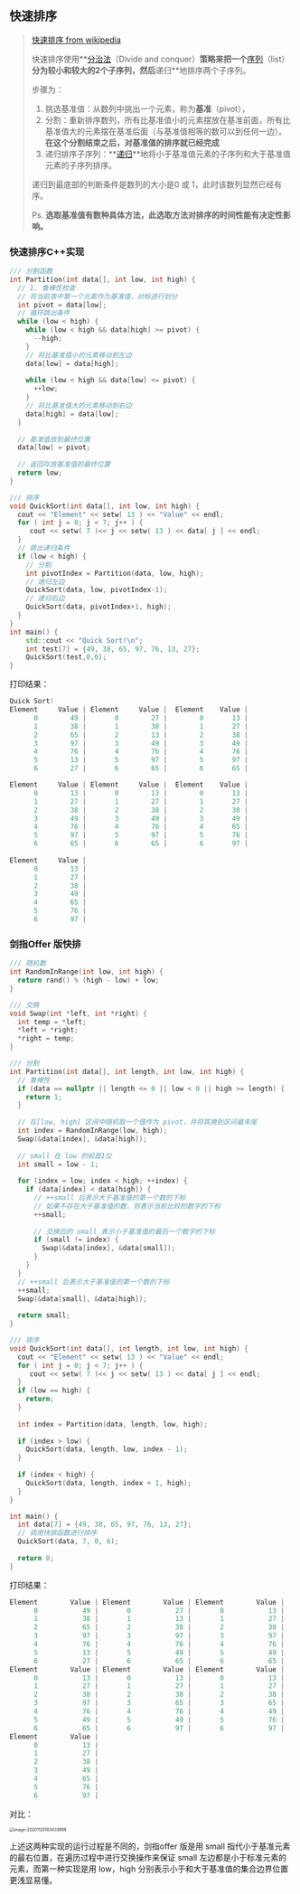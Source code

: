 ## 快速排序

> [快速排序 from wikipedia](https://zh.wikipedia.org/wiki/%E5%BF%AB%E9%80%9F%E6%8E%92%E5%BA%8F)
>
> 快速排序使用**[分治法](https://zh.wikipedia.org/wiki/分治法)（Divide and conquer）**策略来把一个**[序列](https://zh.wikipedia.org/wiki/序列)（list）**分为较小和较大的2个子序列，然后**递归**地排序两个子序列。
>
> 步骤为：
>
> 1. 挑选基准值：从数列中挑出一个元素，称为**基准**（pivot），
> 2. 分割：重新排序数列，所有比基准值小的元素摆放在基准前面，所有比基准值大的元素摆在基准后面（与基准值相等的数可以到任何一边）。**在这个分割结束之后，对基准值的排序就已经完成**
> 3. 递归排序子序列：**[递归](https://zh.wikipedia.org/wiki/递归)**地将小于基准值元素的子序列和大于基准值元素的子序列排序。
>
> 递归到最底部的判断条件是数列的大小是0 或 1，此时该数列显然已经有序。
>
> Ps. **选取基准值有数种具体方法，此选取方法对排序的时间性能有决定性影响。**

### 快速排序C++实现

```c++
/// 分割函数
int Partition(int data[], int low, int high) {
  // 1. 鲁棒性检查
  // 将当前表中第一个元素作为基准值，对标进行划分
  int pivot = data[low];
  // 循环跳出条件
  while (low < high) {
    while (low < high && data[high] >= pivot) {
      --high;
    }
    // 将比基准值小的元素移动到左边
    data[low] = data[high];
    
    while (low < high && data[low] <= pivot) {
      ++low;
    }
    // 将比基准值大的元素移动到右边
    data[high] = data[low];
  }
    
  // 基准值放到最终位置
  data[low] = pivot;
  
  // 返回存放基准值的最终位置
  return low;
}

/// 排序
void QuickSort(int data[], int low, int high) {
  cout << "Element" << setw( 13 ) << "Value" << endl;
  for ( int j = 0; j < 7; j++ ) {
     cout << setw( 7 )<< j << setw( 13 ) << data[ j ] << endl;
  }
  // 跳出递归条件
  if (low < high) {
    // 分割
    int pivotIndex = Partition(data, low, high);
    // 递归左边
    QuickSort(data, low, pivotIndex-1);
    // 递归右边
    QuickSort(data, pivotIndex+1, high);
  }
}
int main() {
    std::cout << "Quick Sort!\n";
    int test[7] = {49, 38, 65, 97, 76, 13, 27};
    QuickSort(test,0,6);
}
```

打印结果：

```c++
Quick Sort!
Element     Value | Element     Value |  Element    Value |
      0        49 |       0        27 |        0       13 |
      1        38 |       1        38 |        1       27 |
      2        65 |       2        13 |        2       38 |
      3        97 |       3        49 |        3       49 |
      4        76 |       4        76 |        4       76 |
      5        13 |       5        97 |        5       97 |
      6        27 |       6        65 |        6       65 |

Element     Value | Element     Value |  Element    Value |
      0        13 |       0        13 |        0       13 |
      1        27 |       1        27 |        1       27 |
      2        38 |       2        38 |        2       38 |
      3        49 |       3        49 |        3       49 |
      4        76 |       4        76 |        4       65 |
      5        97 |       5        97 |        5       76 |
      6        65 |       6        65 |        6       97 |
      
Element     Value |      
      0        13 |      
      1        27 |      
      2        38 |      
      3        49 |      
      4        65 |      
      5        76 |
      6        97 |          
```



### 剑指Offer 版快排

```c++
/// 随机数
int RandomInRange(int low, int high) {
  return rand() % (high - low) + low;
}

/// 交换
void Swap(int *left, int *right) {
  int temp = *left;
  *left = *right;
  *right = temp;
}

/// 分割
int Partition(int data[], int length, int low, int high) {
  // 鲁棒性
  if (data == nullptr || length <= 0 || low < 0 || high >= length) {
    return 1;
  }
  
  // 在[low, high] 区间中随机取一个值作为 pivot，并将其换到区间最末尾
  int index = RandomInRange(low, high);
  Swap(&data[index], &data[high]);
  
  // small 在 low 的前面1位
  int small = low - 1;
  
  for (index = low; index < high; ++index) {
    if (data[index] < data[high]) {
      // ++small 后表示大于基准值的第一个数的下标
      // 如果不存在大于基准值的数，则表示当前比较的数字的下标
      ++small;
      
      // 交换后的 small 表示小于基准值的最后一个数字的下标
      if (small != index) {
        Swap(&data[index], &data[small]);
      }
    }
  }
  // ++small 后表示大于基准值的第一个数的下标
  ++small;
  Swap(&data[small], &data[high]);
  
  return small;
}

/// 排序
void QuickSort(int data[], int length, int low, int high) {
  cout << "Element" << setw( 13 ) << "Value" << endl;
  for ( int j = 0; j < 7; j++ ) {
     cout << setw( 7 )<< j << setw( 13 ) << data[ j ] << endl;
  }
  if (low == high) {
    return;
  }
    
  int index = Partition(data, length, low, high);
    
  if (index > low) {
    QuickSort(data, length, low, index - 1);
  }
    
  if (index < high) {
    QuickSort(data, length, index + 1, high);
  }
}

int main() {
  int data[7] = {49, 38, 65, 97, 76, 13, 27};
  // 调用快排函数进行排序
  QuickSort(data, 7, 0, 6);
    
  return 0;
}
```



打印结果：

```c++
Element        Value | Element        Value | Element        Value |
      0           49 |       0           27 |       0           13 |
      1           38 |       1           13 |       1           27 |
      2           65 |       2           38 |       2           38 |
      3           97 |       3           97 |       3           97 |
      4           76 |       4           76 |       4           76 |
      5           13 |       5           49 |       5           49 |
      6           27 |       6           65 |       6           65 |
Element        Value | Element        Value | Element        Value |
      0           13 |       0           13 |       0           13 |
      1           27 |       1           27 |       1           27 |
      2           38 |       2           38 |       2           38 |
      3           97 |       3           65 |       3           65 |
      4           76 |       4           76 |       4           49 |
      5           49 |       5           49 |       5           76 |
      6           65 |       6           97 |       6           97 |
Element        Value |
      0           13 |
      1           27 |
      2           38 |
      3           49 |
      4           65 |
      5           76 |
      6           97 |
```



对比：

<img src="../../assets/image-20201120183433898.png" alt="image-20201120183433898" style="zoom:50%;" />



上述这两种实现的运行过程是不同的，剑指offer 版是用 small 指代小于基准元素的最右位置，在遍历过程中进行交换操作来保证 small 左边都是小于标准元素的元素，而第一种实现是用 low，high 分别表示小于和大于基准值的集合边界位置更浅显易懂。